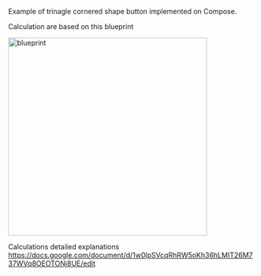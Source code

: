 Example of trinagle cornered shape button implemented on Compose.

Calculation are based on this blueprint

<img width="403" alt="blueprint" src="https://github.com/MaxGolendukhin/CustomShapeButton/assets/16304749/d558ca64-2868-4c4f-b444-f57c0cf3bfe2">

Calculations detailed explanations
https://docs.google.com/document/d/1w0lpSVcqRhRW5oKh36hLMIT26M737WVq8OEOTONj8UE/edit
